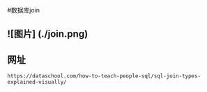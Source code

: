 #数据库join

## ![图片] (./join.png)
## 网址  
    https://dataschool.com/how-to-teach-people-sql/sql-join-types-explained-visually/
